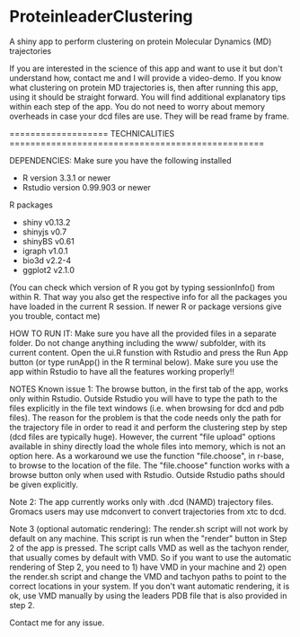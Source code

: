 # ProteinleaderClustering
A shiny app to perform clustering on protein Molecular Dynamics (MD) trajectories 

If you are interested in the science of this app and want to use it but don't understand how, contact me and I will provide a video-demo. If you know what clustering on protein MD trajectories is, then after running this app, using it should be straight forward. You will find additional explanatory tips within each step of the app. You do not need to worry about memory overheads in case your dcd files are use. They will be read frame by frame.

=================== TECHNICALITIES =================================================

DEPENDENCIES:
Make sure you have the following installed

- R version 3.3.1 or newer 
- Rstudio version 0.99.903 or newer

R packages
- shiny v0.13.2
- shinyjs v0.7  
- shinyBS v0.61   
- igraph v1.0.1 
- bio3d v2.2-4
- ggplot2 v2.1.0 

(You can check which version of R you got by typing sessionInfo() from within R. That way you also get the respective info for all the packages you have loaded in the current R session. If newer R or package versions give you trouble, contact me)

HOW TO RUN IT:
Make sure you have all the provided files in a separate folder. Do not change anything including the www/ subfolder, with its current content. Open the ui.R funstion with Rstudio and press the Run App button (or type runApp() in the R terminal below). Make sure you use the app within Rstudio to have all the features working properly!!

NOTES
Known issue 1: The browse button, in the first tab of the app, works only within Rstudio. Outside Rstudio you will have to type the path to the files explicitly in the file text windows (i.e. when browsing for dcd and pdb files). The reason for the problem is that the code needs only the path for the trajectory file in order to read it and perform the clustering step by step (dcd files are typically huge). However, the current "file upload" options available in shiny directly load the whole files into memory, which is not an option here. As a workaround we use the function "file.choose", in r-base, to browse to the location of the file. The "file.choose" function works with a browse button only when used with Rstudio. Outside Rstudio paths should be given explicitly.  

Note 2: The app currently works only with .dcd (NAMD) trajectory files. Gromacs users may use mdconvert to convert trajectories from xtc to dcd.

Note 3 (optional automatic rendering): The render.sh script will not work by default on any machine. This script is run when the "render" button in Step 2 of the app is pressed. The script calls VMD as well as the tachyon render, that usually comes by default with VMD. So if you want to use the automatic rendering of Step 2, you need to 1) have VMD in your machine and 2) open the render.sh script and change the VMD and tachyon paths to point to the correct locations in your system. If you don't want automatic rendering, it is ok, use VMD manually by using the leaders PDB file that is also provided in step 2.

Contact me for any issue.

